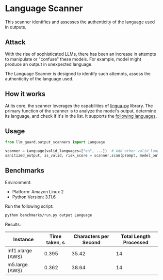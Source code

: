 # Language Scanner

This scanner identifies and assesses the authenticity of the language used in outputs.

## Attack

With the rise of sophisticated LLMs, there has been an increase in attempts to manipulate or "confuse" these models. For
example, model might produce an output in unexpected language.

The Language Scanner is designed to identify such attempts, assess the authenticity of the language used.

## How it works

At its core, the scanner leverages the capabilities of [lingua-py](https://github.com/pemistahl/lingua-py) library.
The primary function of the scanner is to analyze the model's output, determine its language, and check if it's in the
list. It supports the [following languages](https://github.com/pemistahl/lingua-py#3-which-languages-are-supported).

## Usage

```python
from llm_guard.output_scanners import Language

scanner = Language(valid_languages=["en", ...])  # Add other valid language codes (ISO 639-1) as needed
sanitized_output, is_valid, risk_score = scanner.scan(prompt, model_output)
```

## Benchmarks

Environment:

- Platform: Amazon Linux 2
- Python Version: 3.11.6

Run the following script:

```sh
python benchmarks/run.py output Language
```

Results:

| Instance          | Time taken, s | Characters per Second | Total Length Processed |
|-------------------|---------------|-----------------------|------------------------|
| inf1.xlarge (AWS) | 0.395         | 35.42                 | 14                     |
| m5.large (AWS)    | 0.362         | 38.64                 | 14                     |
